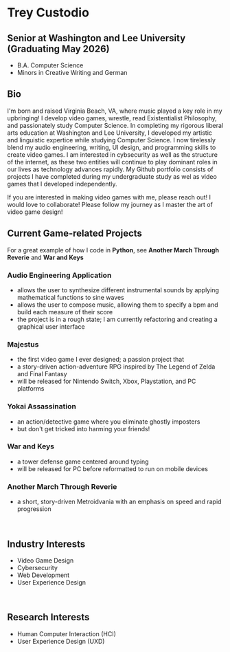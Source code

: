 # Trey Custodio

##  Senior at Washington and Lee University (Graduating May 2026)<br>
- B.A. Computer Science<br>
- Minors in Creative Writing and German

##  Bio
I'm born and raised Virginia Beach, VA, where music played a key role in my upbringing! I develop video games, wrestle, read Existentialist Philosophy, and passionately study Computer Science.
In completing my rigorous liberal arts education at Washington and Lee University, I developed my artistic and linguistic expertice while studying Computer Science. I now tirelessly blend my audio engineering, writing, UI design, and programming skills to create video games. I am interested in cybsecurity as well as the structure of the internet, as these two entities will continue to play dominant roles in our lives as technology advances rapidly. My Github portfolio consists of projects I have completed during my undergraduate study as wel as video games that I developed independently.<br>

If you are interested in making video games with me, please reach out! I would love to collaborate!
Please follow my journey as I master the art of video game design!

##  Current Game-related Projects
For a great example of how I code in **Python**, see **Another March Through Reverie** and **War and Keys**

###  Audio Engineering Application
- allows the user to synthesize different instrumental sounds by applying mathematical functions to sine waves
- allows the user to compose music, allowing them to specify a bpm and build each measure of their score
- the project is in a rough state; I am currently refactoring and creating a graphical user interface
###  Majestus
- the first video game I ever designed; a passion project that 
- a story-driven action-adventure RPG inspired by The Legend of Zelda and Final Fantasy
- will be released for Nintendo Switch, Xbox, Playstation, and PC platforms
###  Yokai Assassination
- an action/detective game where you eliminate ghostly imposters
- but don't get tricked into harming your friends!
###  War and Keys
- a tower defense game centered around typing
- will be released for PC before reformatted to run on mobile devices
###  Another March Through Reverie
- a short, story-driven Metroidvania with an emphasis on speed and rapid progression
<br>

##  Industry Interests
- Video Game Design
- Cybersecurity
- Web Development
- User Experience Design
<br>

##  Research Interests
- Human Computer Interaction (HCI)
- User Experience Design (UXD)

<!--
**TreyCustodio/TreyCustodio** is a ✨ _special_ ✨ repository because its `README.md` (this file) appears on your GitHub profile.

Here are some ideas to get you started:

- 🔭 I’m currently working on ...
- 🌱 I’m currently learning ...
- 👯 I’m looking to collaborate on ...
- 🤔 I’m looking for help with ...
- 💬 Ask me about ...
- 📫 How to reach me: ...
- 😄 Pronouns: ...
- ⚡ Fun fact: ...
-->

